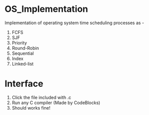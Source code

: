 # OS_Implementation
Implementation of operating system time scheduling processes as -
1. FCFS
2. SJF
3. Priority
4. Round-Robin
5. Sequential
6. Index
7. Linked-list



# Interface
1. Click the file included with .c
2. Run any C compiler (Made by CodeBlocks)
3. Should works fine!
